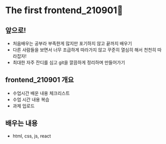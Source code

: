 # The first frontend_210901🙂
## 앞으로!
- 처음배우는 공부라 부족한게 많지만 포기하지 않고 끝까지 배우기
- 다른 사람들을 보면서 너무 조급하게 따라가지 않고 꾸준히 열심히 해서 천천히 따라잡자!
- 최대한 자주 잔디를 심고 git을 깔끔하게 정리하며 만들어가기

## frontend_210901 개요
- 수업시간 배운 내용 체크리스트
- 수업 시간 내용 복습
- 과제 업로드

## 배우는 내용
- html,  css,  js, react
